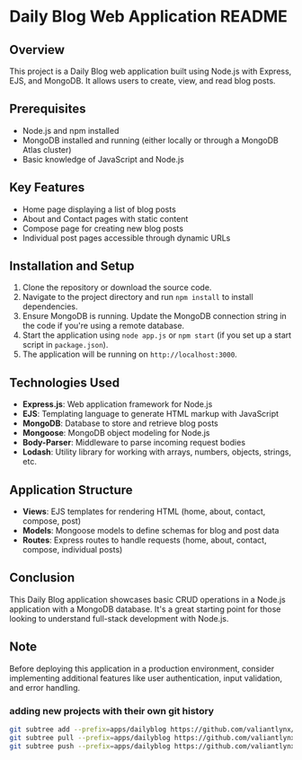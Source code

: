 # Daily Blog Web Application README

## Overview
This project is a Daily Blog web application built using Node.js with Express, EJS, and MongoDB. It allows users to create, view, and read blog posts.

## Prerequisites
- Node.js and npm installed
- MongoDB installed and running (either locally or through a MongoDB Atlas cluster)
- Basic knowledge of JavaScript and Node.js

## Key Features
- Home page displaying a list of blog posts
- About and Contact pages with static content
- Compose page for creating new blog posts
- Individual post pages accessible through dynamic URLs

## Installation and Setup
1. Clone the repository or download the source code.
2. Navigate to the project directory and run `npm install` to install dependencies.
3. Ensure MongoDB is running. Update the MongoDB connection string in the code if you're using a remote database.
4. Start the application using `node app.js` or `npm start` (if you set up a start script in `package.json`).
5. The application will be running on `http://localhost:3000`.

## Technologies Used
- **Express.js**: Web application framework for Node.js
- **EJS**: Templating language to generate HTML markup with JavaScript
- **MongoDB**: Database to store and retrieve blog posts
- **Mongoose**: MongoDB object modeling for Node.js
- **Body-Parser**: Middleware to parse incoming request bodies
- **Lodash**: Utility library for working with arrays, numbers, objects, strings, etc.

## Application Structure
- **Views**: EJS templates for rendering HTML (home, about, contact, compose, post)
- **Models**: Mongoose models to define schemas for blog and post data
- **Routes**: Express routes to handle requests (home, about, contact, compose, individual posts)

## Conclusion
This Daily Blog application showcases basic CRUD operations in a Node.js application with a MongoDB database. It's a great starting point for those looking to understand full-stack development with Node.js.

## Note
Before deploying this application in a production environment, consider implementing additional features like user authentication, input validation, and error handling.

### adding new projects with their own git history
```sh
git subtree add --prefix=apps/dailyblog https://github.com/valiantlynx/dailyblog.git master --squash
git subtree pull --prefix=apps/dailyblog https://github.com/valiantlynx/dailyblog.git master --squash
git subtree push --prefix=apps/dailyblog https://github.com/valiantlynx/dailyblog.git master

```


